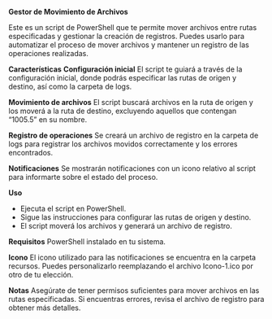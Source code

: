 **Gestor de Movimiento de Archivos**

Este es un script de PowerShell que te permite mover archivos entre rutas especificadas y gestionar la creación de registros. Puedes usarlo para automatizar el proceso de mover archivos y mantener un registro de las operaciones realizadas.


**Características**
**Configuración inicial**
El script te guiará a través de la configuración inicial, donde podrás especificar las rutas de origen y destino, así como la carpeta de logs.

**Movimiento de archivos**
El script buscará archivos en la ruta de origen y los moverá a la ruta de destino, excluyendo aquellos que contengan “1005.5” en su nombre.

**Registro de operaciones**
Se creará un archivo de registro en la carpeta de logs para registrar los archivos movidos correctamente y los errores encontrados.

**Notificaciones**
Se mostrarán notificaciones con un icono relativo al script para informarte sobre el estado del proceso.


**Uso**
- Ejecuta el script en PowerShell.
- Sigue las instrucciones para configurar las rutas de origen y destino.
- El script moverá los archivos y generará un archivo de registro.


**Requisitos**
PowerShell instalado en tu sistema.


**Icono**
El icono utilizado para las notificaciones se encuentra en la carpeta recursos. Puedes personalizarlo reemplazando el archivo Icono-1.ico por otro de tu elección.

**Notas**
Asegúrate de tener permisos suficientes para mover archivos en las rutas especificadas.
Si encuentras errores, revisa el archivo de registro para obtener más detalles.
